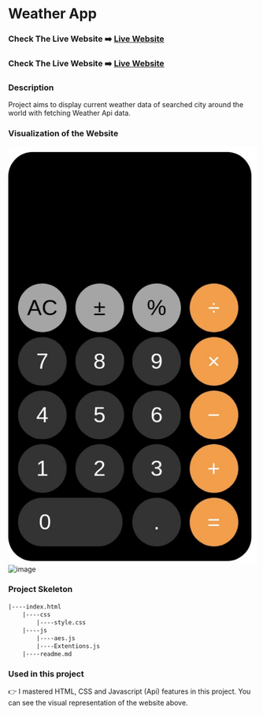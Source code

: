 # Weather App 

### Check The Live Website ➡️ [Live Website](https://sekunev.github.io/Weather-App-Nat)
### Check The Live Website ➡️ [Live Website](https://sekunev.github.io/IOS_Calculator/)

### Description

Project aims to display current weather data of searched city around the world with fetching Weather Api data.

### Visualization of the Website

![image](https://github.com/Sekunev/IOS_Calculator/blob/main/003.gif)
![image](https://user-images.githubusercontent.com/101554737/193331657-d5a61989-b50a-4abc-9b3a-37bb23b2dc3d.png)



### Project Skeleton

    |----index.html  
        |----css   
            |----style.css
        |----js
            |----aes.js
            |----Extentions.js
        |----readme.md 

### Used in this project

👉 I mastered HTML, CSS and Javascript (Api) features in this project. You can see the visual representation of the website above.
